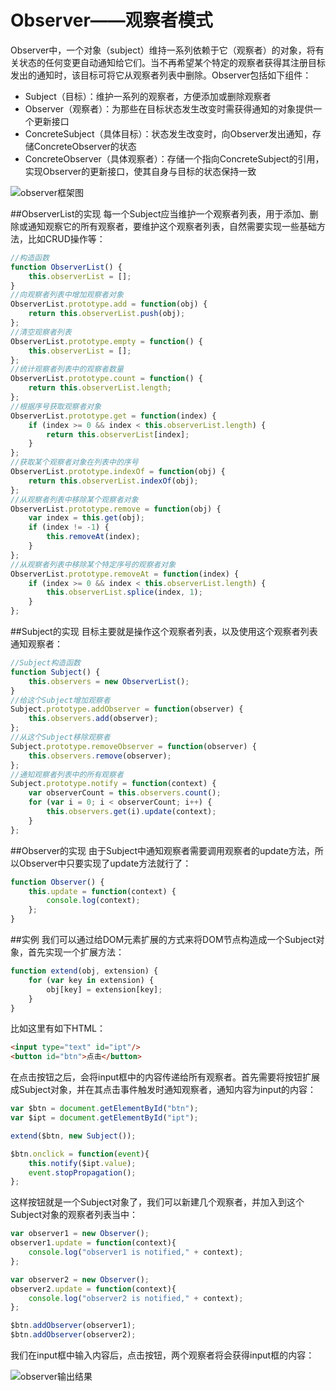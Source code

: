 Observer——观察者模式
===

Observer中，一个对象（subject）维持一系列依赖于它（观察者）的对象，将有关状态的任何变更自动通知给它们。当不再希望某个特定的观察者获得其注册目标发出的通知时，该目标可将它从观察者列表中删除。Observer包括如下组件：
- Subject（目标）：维护一系列的观察者，方便添加或删除观察者
- Observer（观察者）：为那些在目标状态发生改变时需获得通知的对象提供一个更新接口
- ConcreteSubject（具体目标）：状态发生改变时，向Observer发出通知，存储ConcreteObserver的状态
- ConcreteObserver（具体观察者）：存储一个指向ConcreteSubject的引用，实现Observer的更新接口，使其自身与目标的状态保持一致

![observer框架图](http://skyinlayerblog.qiniudn.com/img/gitbook/jsDesignPatterns/1.png)


##ObserverList的实现
每一个Subject应当维护一个观察者列表，用于添加、删除或通知观察它的所有观察者，要维护这个观察者列表，自然需要实现一些基础方法，比如CRUD操作等：
```javascript
//构造函数
function ObserverList() {
    this.observerList = [];
}
//向观察者列表中增加观察者对象
ObserverList.prototype.add = function(obj) {
    return this.observerList.push(obj);
};
//清空观察者列表
ObserverList.prototype.empty = function() {
    this.observerList = [];
};
//统计观察者列表中的观察者数量
ObserverList.prototype.count = function() {
    return this.observerList.length;
};
//根据序号获取观察者对象
ObserverList.prototype.get = function(index) {
    if (index >= 0 && index < this.observerList.length) {
        return this.observerList[index];
    }
};
//获取某个观察者对象在列表中的序号
ObserverList.prototype.indexOf = function(obj) {
    return this.observerList.indexOf(obj);
};
//从观察者列表中移除某个观察者对象
ObserverList.prototype.remove = function(obj) {
    var index = this.get(obj);
    if (index != -1) {
        this.removeAt(index);
    }
};
//从观察者列表中移除某个特定序号的观察者对象
ObserverList.prototype.removeAt = function(index) {
    if (index >= 0 && index < this.observerList.length) {
        this.observerList.splice(index, 1);
    }
};
```

##Subject的实现
目标主要就是操作这个观察者列表，以及使用这个观察者列表通知观察者：
```javascript
//Subject构造函数
function Subject() {
    this.observers = new ObserverList();
}
//给这个Subject增加观察者
Subject.prototype.addObserver = function(observer) {
    this.observers.add(observer);
};
//从这个Subject移除观察者
Subject.prototype.removeObserver = function(observer) {
    this.observers.remove(observer);
};
//通知观察者列表中的所有观察者
Subject.prototype.notify = function(context) {
    var observerCount = this.observers.count();
    for (var i = 0; i < observerCount; i++) {
        this.observers.get(i).update(context);
    }
};
```

##Observer的实现
由于Subject中通知观察者需要调用观察者的update方法，所以Observer中只要实现了update方法就行了：
```javascript
function Observer() {
    this.update = function(context) {
        console.log(context);
    };
}
```

##实例
我们可以通过给DOM元素扩展的方式来将DOM节点构造成一个Subject对象，首先实现一个扩展方法：
```javascript
function extend(obj, extension) {
    for (var key in extension) {
        obj[key] = extension[key];
    }
}
```

比如这里有如下HTML：
```html
<input type="text" id="ipt"/>
<button id="btn">点击</button>
```

在点击按钮之后，会将input框中的内容传递给所有观察者。首先需要将按钮扩展成Subject对象，并在其点击事件触发时通知观察者，通知内容为input的内容：
```javascript
var $btn = document.getElementById("btn");
var $ipt = document.getElementById("ipt");

extend($btn, new Subject());

$btn.onclick = function(event){
    this.notify($ipt.value);
    event.stopPropagation();
};
```

这样按钮就是一个Subject对象了，我们可以新建几个观察者，并加入到这个Subject对象的观察者列表当中：
```javascript
var observer1 = new Observer();
observer1.update = function(context){
    console.log("observer1 is notified," + context);
};

var observer2 = new Observer();
observer2.update = function(context){
    console.log("observer2 is notified," + context);
};

$btn.addObserver(observer1);
$btn.addObserver(observer2);
```

我们在input框中输入内容后，点击按钮，两个观察者将会获得input框的内容：

![observer输出结果](http://skyinlayerblog.qiniudn.com/img/gitbook/jsDesignPatterns/2.png)